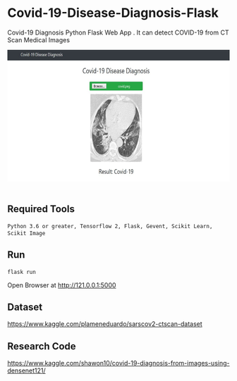 # Covid-19-Disease-Diagnosis-Flask
Covid-19 Diagnosis Python Flask Web App . It can detect COVID-19 from CT Scan Medical Images <br>

<img src="demo.JPG" width="600" height="300"/><br><br>

## Required Tools
```
Python 3.6 or greater, Tensorflow 2, Flask, Gevent, Scikit Learn, Scikit Image
```

## Run
```
flask run
```

Open Browser at http://121.0.0.1:5000

## Dataset

https://www.kaggle.com/plameneduardo/sarscov2-ctscan-dataset


## Research Code

https://www.kaggle.com/shawon10/covid-19-diagnosis-from-images-using-densenet121/



